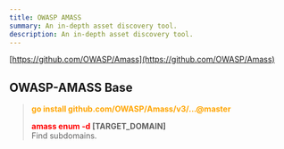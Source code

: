 ```yaml
---
title: OWASP AMASS
summary: An in-depth asset discovery tool.
description: An in-depth asset discovery tool.
---
```


[https://github.com/OWASP/Amass](https://github.com/OWASP/Amass)

## OWASP-AMASS Base


 > 
 > **<font color=orange>go install github.com/OWASP/Amass/v3/...@master</font>**
 > 
 > **<font color=red>amass enum -d</font> \[TARGET_DOMAIN\]**</br>
 > Find subdomains.
